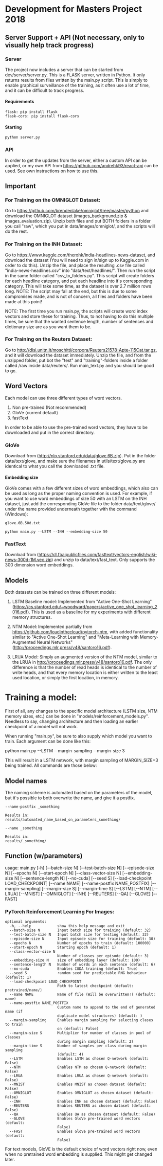 # Development for Masters Project 2018

## Server Support + API (Not necessary, only to visually help track progress)
### Server
The project now includes a server that can be started from dev/server/server.py. This is a FLASK server, written in Python. It only returns results from files written by the main.py script. This is simply to enable graphical surveillance of the training, as it often use a lot of time, and it can be difficult to track progress. 

#### Requirements
```
flask: pip install flask
flask-cors: pip install flask-cors
```
#### Starting
```
python server.py
```

### API
In order to get the updates from the server, either a custom API can be applied, or my own API from https://github.com/andrehk93/react-api can be used. See own instructions on how to use this.

## Important
### For Training on the OMNIGLOT Dataset:
Go to https://github.com/brendenlake/omniglot/tree/master/python and download the OMNIGLOT dataset (images_background.zip & images_evaluation.zip). Unzip both files and put BOTH folders in a folder you call "raw", which you put in data/images/omniglot/, and the scripts will do the rest.

### For Training on the INH Dataset:
Go to https://www.kaggle.com/therohk/india-headlines-news-dataset, and download the dataset (You will need to sign in/sign up to Kaggle.com in order to do this). Unzip the file, and place the resulting .csv file called "india-news-headlines.csv" into "data/text/headlines/". Then run the script in the same folder called "csv_to_folders.py". This script will create folders for each headline category, and put each headline into it's corresponding category. This will take some time, as the dataset is over 2.7 million rows long. NOTE: The script may fail at the end, but this is due to some compromises made, and is not of concern, all files and folders have been made at this point!
 
NOTE: The first time you run main.py, the scripts will create word index vectors and store these for training. Thus, to not having to do this multiple times, be sure that the wanted sentence length, number of sentences and dictionary size are as you want them to be.

### For Training on the Reuters Dataset:
Go to http://disi.unitn.it/moschitti/corpora/Reuters21578-Apte-115Cat.tar.gz, and it will download the dataset immediately. Unzip the file, and from the unzipped folder, put bot the "test" and "training"-folders inside a folder called /raw inside data/reuters/. Run main_text.py and you should be good to go.

## Word Vectors
Each model can use three different types of word vectors. 

1. Non pre-trained (Not recommended)
2. GloVe (current default)
3. fastText 

In order to be able to use the pre-trained word vectors, they have to be downloaded and put in the correct directory.

### GloVe
Download from (http://nlp.stanford.edu/data/glove.6B.zip). Put in the folder data/text/glove, and make sure the filenames in utils/text/glove.py are identical to what you call the downloaded .txt file. 

#### Embedding size
GloVe comes with a few different sizes of word embeddings, which also can be used as long as the proper naming convention is used. For example, if you want to use word embeddings of size 50 with an LSTM on the INH dataset, just add the corresponding GloVe file to the folder data/text/glove/ under the name provided underneath together with the command (Windows):

```
glove.6B.50d.txt

python main.py --LSTM --INH --embedding-size 50
```


### FastText
Download from (https://dl.fbaipublicfiles.com/fasttext/vectors-english/wiki-news-300d-1M.vec.zip) and unzip to data/text/fast_text. Only supports the 300 dimension word embeddings.

## Models
Both datasets can be trained on three different models:

1. LSTM Baseline model:
Implemented from "Active One-Shot Learning" (https://cs.stanford.edu/~woodward/papers/active_one_shot_learning_2016.pdf). This is used as a baseline for my experiments with different memory structures.

2. NTM Model:
Implemented partially from https://github.com/loudinthecloud/pytorch-ntm, with added functionality similar to "Active One-Shot Learning" and "Meta-Learning with Memory-Augmented Neural Networks" (http://proceedings.mlr.press/v48/santoro16.pdf). 

3. LRUA Model:
Simply an augmented version of the NTM model, similar to the LRUA in http://proceedings.mlr.press/v48/santoro16.pdf. The only difference is that the number of read heads is identical to the number of write heads, and that every memory location is either written to the least used location, or simply the first location, in memory.

# Training a model:
First of all, any changes to the specific model architecture (LSTM size, NTM memory sizes, etc.) can be done in "models/reinforcement_models.py". Needless to say, changing architecture and then loading an earlier checkpoint of a model will not work.

When running "main.py", be sure to also supply which model you want to train. Each argument can be done like this:

python main.py --LSTM --margin-sampling --margin-size 3 

This will result in a LSTM network, with margin sampling of MARGIN_SIZE=3 being trained. All commands are those below:

## Model names
The naming scheme is automated based on the parameters of the model, but it's possible to both overwrite the name, and give it a postfix.

```
--name-postfix _something

Results in:
results/automated_name_based_on_parameters_something/

--name _something

Results in:
results/_something/
```

## Function (w/parameters)

usage: main.py [-h] [--batch-size N] [--test-batch-size N] [--episode-size N]
               [--epochs N] [--start-epoch N] [--class-vector-size N]
               [--embedding-size N] [--sentence-length N] [--no-cuda]
               [--seed S] [--load-checkpoint LOAD_CHECKPOINT] [--name NAME]
               [--name-postfix NAME_POSTFIX] [--margin-sampling]
               [--margin-size S] [--margin-time S] [--LSTM] [--NTM] [--LRUA]
               [--MNIST] [--OMNIGLOT] [--INH] [--REUTERS] [--QA] [--GLOVE]
               [--FAST]

### PyTorch Reinforcement Learning For Images:
```
optional arguments:
  -h, --help            show this help message and exit
  --batch-size N        Input batch size for training (default: 32)
  --test-batch-size N   Input batch size for testing (default: 32)
  --episode-size N      Input episode size for training (default: 30)
  --epochs N            Number of epochs to train (default: 100000)
  --start-epoch N       Starting epoch (default: 1)
  --class-vector-size N
                        Number of classes per episode (default: 3)
  --embedding-size N    size of embedding layer (default: 100)
  --sentence-length N   Number of words in each sentence (default: 6)
  --no-cuda             Enables CUDA training (default: True)
  --seed S              random seed for predictable RNG behaviour (default: 1)
  --load-checkpoint LOAD_CHECKPOINT
                        Path to latest checkpoint (default: pretrained/name/)
  --name NAME           Name of file (Will be overwritten!) (default: name)
  --name-postfix NAME_POSTFIX
                        Custom name to append to the end of generated name (if
                        duplicate model structures) (default: )
  --margin-sampling     Enables margin sampling for selecting clases to train
                        on (default: False)
  --margin-size S       Multiplier for number of classes in pool of classes
                        during margin sampling (default: 2)
  --margin-time S       Number of samples per class during margin sampling
                        (default: 4)
  --LSTM                Enables LSTM as chosen Q-network (default: False)
  --NTM                 Enables NTM as chosen Q-network (default: False)
  --LRUA                Enables LRUA as chosen Q-network (default: False)
  --MNIST               Enables MNIST as chosen dataset (default: False)
  --OMNIGLOT            Enables OMNIGLOT as chosen dataset (default: False)
  --INH                 Enables INH as chosen dataset (default: False)
  --REUTERS             Enables REUTERS as chosen dataset (default: False)
  --QA                  Enables QA as chosen dataset (default: False)
  --GLOVE               Enables GloVe pre-trained word vectors (default:
                        False)
  --FAST                Enables GloVe pre-trained word vectors (default:
                        False)
```

For text models, GloVE is the default choice of word vectors right now, even when no pretrained word embedding is supplied. This might get changed later.
